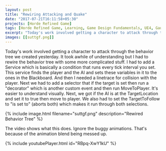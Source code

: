 ```yaml
---
layout: post
title: "Rewiring Attacking and Quake"
date: "2017-07-21T16:11:58+05:30"
projects: [Horde Refined Game]
tags: [Horde Refined Game, Learning, Game Design Fundamentals, UE4, Gauntlet, Level Design, Programming Fundamentals, Controls, Quake, Behavior Trees, Service, Decorator, Collisions]
excerpt: "Today's work involved getting a character to attack through the behavior tree we created yesterday."
images: [[suttgf.png]]
---
```


Today's work involved getting a character to attack through the behavior tree we created yesterday. It took awhile of understanding but I had to rewire the behavior tree with some more complicated stuff.	I had to add a Service which is basically a condition that runs every tick interval you set. This service finds the player and the AI and sets these variables in it to the ones in the Blackboard. And then I needed a linetrace for collision with the player. Next we had to add a selector that if the target is set then run a "decorator" which is another custom event and then run MoveToPlayer. It's easier to understand visually. Next, we got if the AI is at the TargetLocation and set it to true then move to player. We also had to set the TargetToFollow to "is set to" (aborts both) which makes it run through both selections. 

{% include image.html filename="suttgf.png" description="Rewired Behavior Tree" %}

The video shows what this does. Ignore the buggy animations. That's because of the animation blend being messed up.

{% include youtubePlayer.html id="RBpq-XwY1kU" %}
